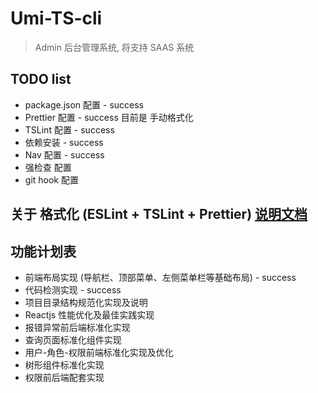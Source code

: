 # Umi-TS-cli
> Admin 后台管理系统, 将支持 SAAS 系统
## TODO list
* package.json 配置 - success
* Prettier 配置 - success 目前是 手动格式化
* TSLint 配置 - success
* 依赖安装 - success
* Nav 配置 - success
* 强检查 配置
* git hook 配置

## 关于 格式化 (ESLint + TSLint + Prettier) [说明文档](./docs/format.md)

## 功能计划表
* 前端布局实现 (导航栏、顶部菜单、左侧菜单栏等基础布局) - success
* 代码检测实现 - success
* 项目目录结构规范化实现及说明
* Reactjs 性能优化及最佳实践实现
* 报错异常前后端标准化实现
* 查询页面标准化组件实现
* 用户-角色-权限前端标准化实现及优化
* 树形组件标准化实现
* 权限前后端配套实现
